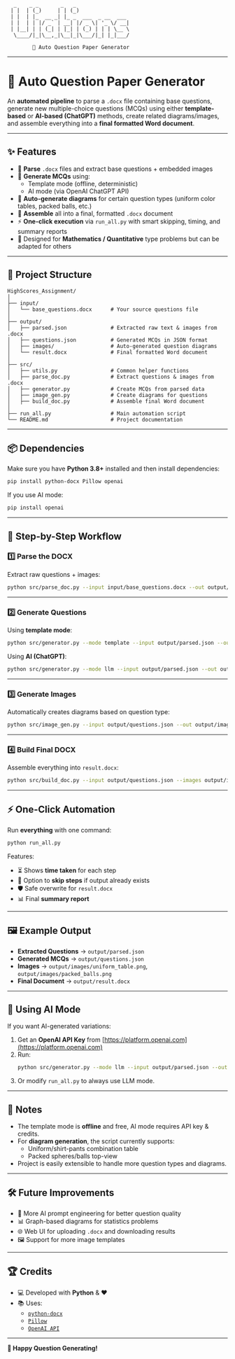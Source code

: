 ```
  _    _ _       _   _                 
 | |  | (_)     | | (_)                
 | |  | |_  __ _| |_ _  ___  _ __  ___ 
 | |  | | |/ _` | __| |/ _ \| '_ \/ __|
 | |__| | | (_| | |_| | (_) | | | \__ \
  \____/|_|\__,_|\__|_|\___/|_| |_|___/
                                       
        📝 Auto Question Paper Generator
```

---

# 📝 Auto Question Paper Generator

An **automated pipeline** to parse a `.docx` file containing base questions, generate new multiple-choice questions (MCQs) using either **template-based** or **AI-based (ChatGPT)** methods, create related diagrams/images, and assemble everything into a **final formatted Word document**.

---

## ✨ Features
- 📂 **Parse** `.docx` files and extract base questions + embedded images
- 🤖 **Generate MCQs** using:
  - Template mode (offline, deterministic)
  - AI mode (via OpenAI ChatGPT API)
- 🎨 **Auto-generate diagrams** for certain question types (uniform color tables, packed balls, etc.)
- 📄 **Assemble** all into a final, formatted `.docx` document
- ⚡ **One-click execution** via `run_all.py` with smart skipping, timing, and summary reports
- 🎯 Designed for **Mathematics / Quantitative** type problems but can be adapted for others

---

## 📂 Project Structure
```
HighScores_Assignment/
│
├── input/
│   └── base_questions.docx      # Your source questions file
│
├── output/
│   ├── parsed.json              # Extracted raw text & images from .docx
│   ├── questions.json           # Generated MCQs in JSON format
│   ├── images/                  # Auto-generated question diagrams
│   └── result.docx              # Final formatted Word document
│
├── src/
│   ├── utils.py                 # Common helper functions
│   ├── parse_doc.py             # Extract questions & images from .docx
│   ├── generator.py             # Create MCQs from parsed data
│   ├── image_gen.py             # Create diagrams for questions
│   ├── build_doc.py             # Assemble final Word document
│
├── run_all.py                   # Main automation script
└── README.md                    # Project documentation
```

---

## 📦 Dependencies
Make sure you have **Python 3.8+** installed and then install dependencies:

```bash
pip install python-docx Pillow openai
```

If you use AI mode:
```bash
pip install openai
```

---

## 🚀 Step-by-Step Workflow

### **1️⃣ Parse the DOCX**
Extract raw questions + images:
```bash
python src/parse_doc.py --input input/base_questions.docx --out output/parsed.json
```

---

### **2️⃣ Generate Questions**
Using **template mode**:
```bash
python src/generator.py --mode template --input output/parsed.json --out output/questions.json
```

Using **AI (ChatGPT)**:
```bash
python src/generator.py --mode llm --input output/parsed.json --out output/questions.json --openai_key YOUR_API_KEY
```

---

### **3️⃣ Generate Images**
Automatically creates diagrams based on question type:
```bash
python src/image_gen.py --input output/questions.json --out output/images
```

---

### **4️⃣ Build Final DOCX**
Assemble everything into `result.docx`:
```bash
python src/build_doc.py --input output/questions.json --images output/images --out output/result.docx
```

---

## ⚡ One-Click Automation
Run **everything** with one command:
```bash
python run_all.py
```
Features:
- ⏳ Shows **time taken** for each step
- 🔄 Option to **skip steps** if output already exists
- 🛡 Safe overwrite for `result.docx`
- 📊 Final **summary report**

---

## 🖼 Example Output
- **Extracted Questions** → `output/parsed.json`
- **Generated MCQs** → `output/questions.json`
- **Images** → `output/images/uniform_table.png`, `output/images/packed_balls.png`
- **Final Document** → `output/result.docx`

---

## 🔑 Using AI Mode
If you want AI-generated variations:
1. Get an **OpenAI API Key** from [https://platform.openai.com](https://platform.openai.com)
2. Run:
   ```bash
   python src/generator.py --mode llm --input output/parsed.json --out output/questions.json --openai_key YOUR_API_KEY
   ```
3. Or modify `run_all.py` to always use LLM mode.

---

## 📌 Notes
- The template mode is **offline** and free, AI mode requires API key & credits.
- For **diagram generation**, the script currently supports:
  - Uniform/shirt-pants combination table
  - Packed spheres/balls top-view
- Project is easily extensible to handle more question types and diagrams.

---

## 🛠 Future Improvements
- 🧠 More AI prompt engineering for better question quality
- 📊 Graph-based diagrams for statistics problems
- 🌐 Web UI for uploading `.docx` and downloading results
- 🖼 Support for more image templates

---

## 🏆 Credits
- 💻 Developed with **Python** & ❤️
- 📚 Uses:
  - [`python-docx`](https://python-docx.readthedocs.io/)
  - [`Pillow`](https://python-pillow.org/)
  - [`OpenAI API`](https://platform.openai.com/)

---

**🚀 Happy Question Generating!**
